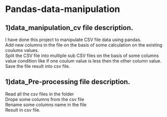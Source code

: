 # Pandas-data-manipulation
## 1)data_manipulation_cv file description.</br>
I have done this project to manipulate CSV file data using pandas.</br>
Add new columns in the file on the basis of some calculation on the existing coulums values.</br>
Split the CSV file into multiple sub CSV files on the basis of some columns value condition like if one coulum value is less then the other column value.</br>
Save the file result into csv file.
## 1)data_Pre-processing file description.</br>
Read all the csv files in the folder</br>
Drope some columns from the csv file</br>
Rename some columns name in the file</br>
Result in csv file.

